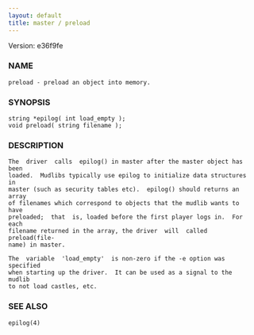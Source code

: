 ```yaml
---
layout: default
title: master / preload
---
```


Version: e36f9fe




### NAME
    preload - preload an object into memory.


### SYNOPSIS
    string *epilog( int load_empty );
    void preload( string filename );


### DESCRIPTION
    The  driver  calls  epilog() in master after the master object has been
    loaded.  Mudlibs typically use epilog to initialize data structures  in
    master (such as security tables etc).  epilog() should returns an array
    of filenames which correspond to objects that the mudlib wants to  have
    preloaded;  that  is, loaded before the first player logs in.  For each
    filename returned in the array, the driver  will  called  preload(file‐
    name) in master.

    The  variable  'load_empty'  is non-zero if the -e option was specified
    when starting up the driver.  It can be used as a signal to the  mudlib
    to not load castles, etc.


### SEE ALSO
    epilog(4)



